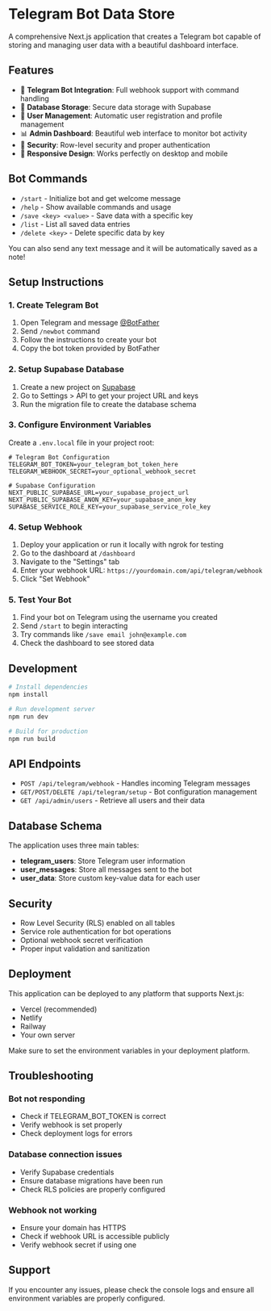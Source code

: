 # Telegram Bot Data Store

A comprehensive Next.js application that creates a Telegram bot capable of storing and managing user data with a beautiful dashboard interface.

## Features

- 🤖 **Telegram Bot Integration**: Full webhook support with command handling
- 💾 **Database Storage**: Secure data storage with Supabase
- 👥 **User Management**: Automatic user registration and profile management
- 📊 **Admin Dashboard**: Beautiful web interface to monitor bot activity
- 🔐 **Security**: Row-level security and proper authentication
- 📱 **Responsive Design**: Works perfectly on desktop and mobile

## Bot Commands

- `/start` - Initialize bot and get welcome message
- `/help` - Show available commands and usage
- `/save <key> <value>` - Save data with a specific key
- `/list` - List all saved data entries
- `/delete <key>` - Delete specific data by key

You can also send any text message and it will be automatically saved as a note!

## Setup Instructions

### 1. Create Telegram Bot

1. Open Telegram and message [@BotFather](https://t.me/botfather)
2. Send `/newbot` command
3. Follow the instructions to create your bot
4. Copy the bot token provided by BotFather

### 2. Setup Supabase Database

1. Create a new project on [Supabase](https://supabase.com)
2. Go to Settings > API to get your project URL and keys
3. Run the migration file to create the database schema

### 3. Configure Environment Variables

Create a `.env.local` file in your project root:

```env
# Telegram Bot Configuration
TELEGRAM_BOT_TOKEN=your_telegram_bot_token_here
TELEGRAM_WEBHOOK_SECRET=your_optional_webhook_secret

# Supabase Configuration
NEXT_PUBLIC_SUPABASE_URL=your_supabase_project_url
NEXT_PUBLIC_SUPABASE_ANON_KEY=your_supabase_anon_key
SUPABASE_SERVICE_ROLE_KEY=your_supabase_service_role_key
```

### 4. Setup Webhook

1. Deploy your application or run it locally with ngrok for testing
2. Go to the dashboard at `/dashboard`
3. Navigate to the "Settings" tab
4. Enter your webhook URL: `https://yourdomain.com/api/telegram/webhook`
5. Click "Set Webhook"

### 5. Test Your Bot

1. Find your bot on Telegram using the username you created
2. Send `/start` to begin interacting
3. Try commands like `/save email john@example.com`
4. Check the dashboard to see stored data

## Development

```bash
# Install dependencies
npm install

# Run development server
npm run dev

# Build for production
npm run build
```

## API Endpoints

- `POST /api/telegram/webhook` - Handles incoming Telegram messages
- `GET/POST/DELETE /api/telegram/setup` - Bot configuration management
- `GET /api/admin/users` - Retrieve all users and their data

## Database Schema

The application uses three main tables:

- **telegram_users**: Store Telegram user information
- **user_messages**: Store all messages sent to the bot
- **user_data**: Store custom key-value data for each user

## Security

- Row Level Security (RLS) enabled on all tables
- Service role authentication for bot operations
- Optional webhook secret verification
- Proper input validation and sanitization

## Deployment

This application can be deployed to any platform that supports Next.js:

- Vercel (recommended)
- Netlify
- Railway
- Your own server

Make sure to set the environment variables in your deployment platform.

## Troubleshooting

### Bot not responding
- Check if TELEGRAM_BOT_TOKEN is correct
- Verify webhook is set properly
- Check deployment logs for errors

### Database connection issues
- Verify Supabase credentials
- Ensure database migrations have been run
- Check RLS policies are properly configured

### Webhook not working
- Ensure your domain has HTTPS
- Check if webhook URL is accessible publicly
- Verify webhook secret if using one

## Support

If you encounter any issues, please check the console logs and ensure all environment variables are properly configured.